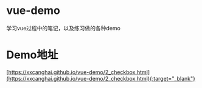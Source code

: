# vue-demo
学习vue过程中的笔记，以及练习做的各种demo

# Demo地址
[https://xxcanghai.github.io/vue-demo/2_checkbox.html](https://xxcanghai.github.io/vue-demo/2_checkbox.html){:target="_blank"}
